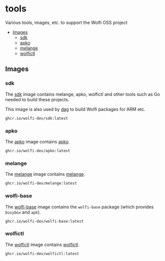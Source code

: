 # tools

Various tools, images, etc. to support the Wolfi OSS project

- [Images](#images)
  - [sdk](#sdk)
  - [apko](#apko)
  - [melange](#melange)
  - [wolfictl](#wolfictl)

## Images

### sdk

The [sdk](./images/sdk) image contains melange, apko,
wolfictl and other tools such as Go needed to build these projects.

This image is also used by [dag](https://github.com/wolfi-dev/dag)
to build Wolfi packages for ARM etc.

```
ghcr.io/wolfi-dev/sdk:latest
```

### apko

The [apko](./images/apko) image contains
[apko](https://github.com/chainguard-dev/apko).

```
ghcr.io/wolfi-dev/apko:latest
```

### melange

The [melange](./images/melange) image contains
[melange](https://github.com/chainguard-dev/melange).

```
ghcr.io/wolfi-dev/melange:latest
```

### wolfi-base

The [wolfi-base](./images/wolfi-base) image contains
the `wolfi-base` package (which provides `busybox` and `apk`).

```
ghcr.io/wolfi-dev/wolfi-base:latest
```

### wolfictl

The [wolfictl](./images/wolfictl) image contains
[wolfictl](https://github.com/wolfi-dev/wolfictl).

```
ghcr.io/wolfi-dev/wolfictl:latest
```

